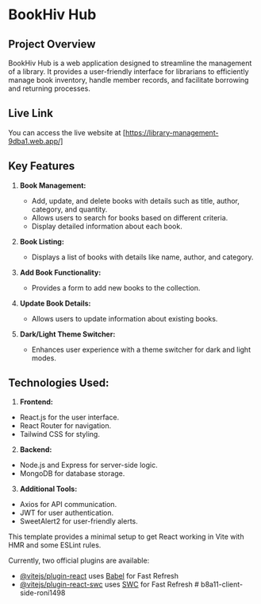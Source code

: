 # BookHiv Hub

## Project Overview
BookHiv Hub is a web application designed to streamline the management of a library. It provides a user-friendly interface for librarians to efficiently manage book inventory, handle member records, and facilitate borrowing and returning processes.

## Live Link
You can access the live website at [https://library-management-9dba1.web.app/]



## Key Features
1. **Book Management:**
   - Add, update, and delete books with details such as title, author, category, and quantity.
   - Allows users to search for books based on different criteria.
   - Display detailed information about each book.

2. **Book Listing:**
   - Displays a list of books with details like name, author, and category.

3. **Add Book Functionality:**
   - Provides a form to add new books to the collection.

4. **Update Book Details:**
   - Allows users to update information about existing books.

5. **Dark/Light Theme Switcher:**
   - Enhances user experience with a theme switcher for dark and light modes.

## Technologies Used:
1. **Frontend:**
- React.js for the user interface.
- React Router for navigation.
- Tailwind CSS for styling.

2. **Backend:**
- Node.js and Express for server-side logic.
- MongoDB for database storage.

3. **Additional Tools:**
- Axios for API communication.
- JWT for user authentication.
- SweetAlert2 for user-friendly alerts.




This template provides a minimal setup to get React working in Vite with HMR and some ESLint rules.

Currently, two official plugins are available:

- [@vitejs/plugin-react](https://github.com/vitejs/vite-plugin-react/blob/main/packages/plugin-react/README.md) uses [Babel](https://babeljs.io/) for Fast Refresh
- [@vitejs/plugin-react-swc](https://github.com/vitejs/vite-plugin-react-swc) uses [SWC](https://swc.rs/) for Fast Refresh
#   b 8 a 1 1 - c l i e n t - s i d e - r o n i 1 4 9 8 
 
 